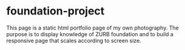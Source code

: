 # foundation-project

This page is a static html portfolio page of my own photography. The purpose is to display knowledge of ZURB foundation and to build a responsive page that scales according to screen size.

